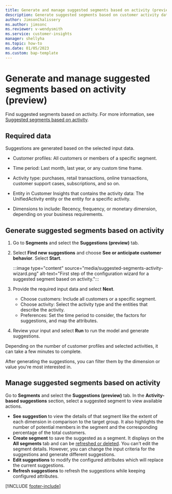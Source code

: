 ```yaml
---
title: Generate and manage suggested segments based on activity (preview)
description: Generate suggested segments based on customer activity data 
author: JimsonChalissery
ms.author: jimsonc
ms.reviewer: v-wendysmith
ms.service: customer-insights
manager: shellyha
ms.topic: how-to
ms.date: 01/05/2023
ms.custom: bap-template
---
```


# Generate and manage suggested segments based on activity (preview)

Find suggested segments based on activity. For more information, see [Suggested segments based on activity](suggested-segments-activity.md).

## Required data

Suggestions are generated based on the selected input data.

- Customer profiles: All customers or members of a specific segment.

- Time period: Last month, last year, or any custom time frame.

- Activity type: purchases, retail transactions, online transactions, customer support cases, subscriptions, and so on.  

- Entity in Customer Insights that contains the activity data: The UnifiedActivity entity or the entity for a specific activity.

- Dimensions to include: Recency, frequency, or monetary dimension, depending on your business requirements.

## Generate suggested segments based on activity

1. Go to **Segments** and select the **Suggestions (preview)** tab.

1. Select **Find new suggestions** and choose **See or anticipate customer behavior**. Select **Start**.

   :::image type="content" source="media/suggested-segments-activity-wizard.png" alt-text="First step of the configuration wizard for a suggested segment based on activity.":::

1. Provide the required input data and select **Next**.

   - Choose customers: Include all customers or a specific segment.
   - Choose activity: Select the activity type and the entities that describe the activity.
   - Preferences: Set the time period to consider, the factors for suggestions, and map the attributes.

1. Review your input and select **Run** to run the model and generate suggestions.

Depending on the number of customer profiles and selected activities, it can take a few minutes to complete.

After generating the suggestions, you can filter them by the dimension or value you're most interested in.

## Manage suggested segments based on activity

Go to **Segments** and select the **Suggestions (preview)** tab. In the **Activity-based suggestions** section, select a suggested segment to view available actions.

- **See suggestion** to view the details of that segment like the extent of each dimension in comparison to the target group. It also highlights the number of potential members in the segment and the corresponding percentage of the total customers.
- **Create segment** to save the suggested as a segment. It displays on the **All segments** tab and can be [refreshed or deleted](segments.md). You can't edit the segment details. However, you can change the input criteria for the suggestions and generate different suggestions.
- **Edit suggestions** to modify the configured attributes which will replace the current suggestions.
- **Refresh suggestions** to refresh the suggestions while keeping configured attributes.

[!INCLUDE [footer-include](includes/footer-banner.md)]
